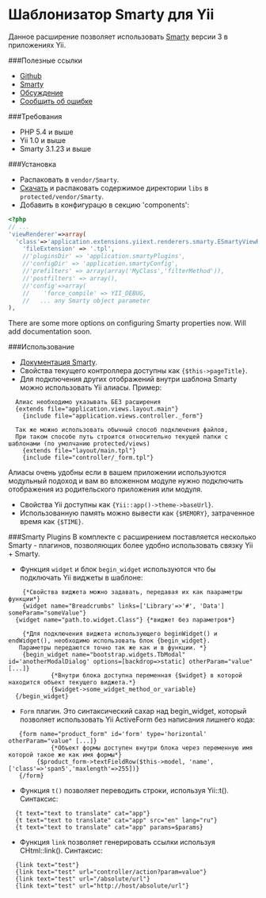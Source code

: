 Шаблонизатор Smarty для Yii
===========================

Данное расширение позволяет использовать [Smarty](http://www.smarty.net/) версии 3 в приложениях Yii.

###Полезные ссылки
* [Github](https://github.com/yiiext/smarty-renderer)
* [Smarty](http://www.smarty.net/)
* [Обсуждение](http://yiiframework.ru/forum/viewtopic.php?f=9&t=241)
* [Сообщить об ошибке](https://github.com/yiiext/smarty-renderer/issues)

###Требования
* PHP 5.4 и выше
* Yii 1.0 и выше
* Smarty 3.1.23 и выше

###Установка
* Распаковать в `vendor/Smarty`.
* [Скачать](http://www.smarty.net/download.php) и распаковать содержимое директории
  `libs` в `protected/vendor/Smarty`.
* Добавить в конфигурацю в секцию 'components':

~~~php
<?php
// ...
'viewRenderer'=>array(
  'class'=>'application.extensions.yiiext.renderers.smarty.ESmartyViewRenderer',
    'fileExtension' => '.tpl',
    //'pluginsDir' => 'application.smartyPlugins',
    //'configDir' => 'application.smartyConfig',
    //'prefilters' => array(array('MyClass','filterMethod')),
    //'postfilters' => array(),
    //'config'=>array(
    //    'force_compile' => YII_DEBUG,
    //   ... any Smarty object parameter
),
~~~
There are some more options on configuring Smarty properties now. Will add documentation soon.

###Использование
* [Документация Smarty](http://www.smarty.net/docs.php).
* Свойства текущего контроллера доступны как `{$this->pageTitle}`.
* Для подключения других отображений внутри шаблона Smarty можно использовать Yii алиасы. Пример: 
~~~ smarty
  Алиас необходимо указывать БЕЗ расширения
  {extends file="application.views.layout.main"} 
	{include file="application.views.controller._form"}
	
  Так же можно использовать обычный способ подключения файлов,
  При таком способе путь строится относительно текущей папки c шаблонами (по умолчанию protected/views)
	{extends file="layout/main.tpl"}
	{include file="controller/_form.tpl"}
~~~
Алиасы очень удобны если в вашем приложении используются модульный подоход и 
вам во вложенном модуле нужно подключить отображения из родительского приложения или модуля.

* Свойства Yii доступны как `{Yii::app()->theme->baseUrl}`.
* Использованную память можно вывести как `{$MEMORY}`, затраченное время как `{$TIME}`.

###Smarty Plugins
В комплекте с расширением поставляется несколько Smarty - плагинов, позволяющих более удобно использовать связку Yii + Smarty.
* Функция `widget` и блок `begin_widget` используются что бы подключать  Yii виджеты в шаблоне: 
~~~ smarty
	{*Свойства виджета можно задавать, передавая их как паараметры функции*}
	{widget name="Breadcrumbs" links=['Library'=>'#', 'Data'] someParam="someValue"}
  {widget name="path.to.widget.Class"} {*виджет без параметров*}
  
 	{*Для подключения виджета использующего beginWidget() и endWidget(), необходимо использовать блок {begin_widget}. 
   Параметры передаются точно так же как и в функции. *}
	{begin_widget name="bootstrap.widgets.TbModal" id='anotherModalDialog' options=[backdrop=>static] otherParam="value" [...]}
        	{*Внутри блока доступна переменная {$widget} в которой находится объект текущего виджета.*}
        	{$widget->some_widget_method_or_variable} 
  {/begin_widget} 
~~~

* `Form` плагин. Это синтаксический сахар над begin_widget, который позволяет использовать Yii ActiveForm без написания лишнего кода:
~~~ smarty
   {form name="product_form" id='form' type='horizontal' otherParam="value" [...]}
		    {*Объект формы доступен внутри блока через переменную имя которой такое же как имя формы*}
        {$product_form->textFieldRow($this->model, 'name', ['class'=>'span5','maxlength'=>255])}
   {/form} 
~~~

* Функция `t()` позволяет переводить строки, используя  Yii::t(). Синтаксис:
~~~ smarty
  {t text="text to translate" cat="app"}
  {t text="text to translate" cat="app" src="en" lang="ru"}
  {t text="text to translate" cat="app" params=$params}
~~~

* Функция `link` позволяет генерировать ссылки используя CHtml::link(). Синтаксис:
~~~ smarty
  {link text="test"}
  {link text="test" url="controller/action?param=value"}
  {link text="test" url="/absolute/url"}
  {link text="test" url="http://host/absolute/url"}
~~~
